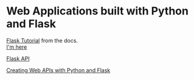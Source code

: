 # Web Applications built with Python and Flask

[Flask Tutorial](http://flask.pocoo.org/docs/1.0/tutorial/) from the docs.  
[I'm here](http://flask.pocoo.org/docs/1.0/tutorial/views/#the-first-view-register) 

[Flask API](https://www.flaskapi.org/)

[Creating Web APIs with Python and Flask](https://programminghistorian.org/en/lessons/creating-apis-with-python-and-flask)
